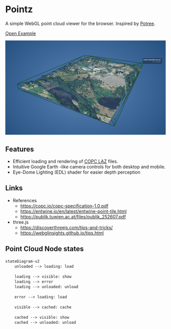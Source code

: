 # Pointz

A simple WebGL point cloud viewer for the browser. Inspired by [Potree](https://github.com/potree/potree).

[Open Example](https://aolagers.github.io/pointz/)

![screenshot](./viewer/public/screenshot.jpg)

## Features

-   Efficient loading and rendering of [COPC LAZ](https://copc.io) files.
-   Intuitive Google Earth -like camera controls for both desktop and mobile.
-   Eye-Dome Lighting (EDL) shader for easier depth perception

## Links

-   References
    -   https://copc.io/copc-specification-1.0.pdf
    -   https://entwine.io/en/latest/entwine-point-tile.html
    -   https://publik.tuwien.ac.at/files/publik_252607.pdf
-   three.js
    -   https://discoverthreejs.com/tips-and-tricks/
    -   https://webglinsights.github.io/tips.html

## Point Cloud Node states

```mermaid
stateDiagram-v2
    unloaded --> loading: load

    loading --> visible: show
    loading --> error
    loading --> unloaded: unload

    error --> loading: load

    visible --> cached: cache

    cached --> visible: show
    cached --> unloaded: unload
```
